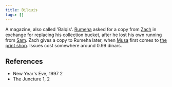 ```yaml
---
title: Bilquis
tags: []
---
```

A magazine, also called 'Balqis'. [Rumeha](/_wiki/rumeha.md) asked for a copy from [Zach](/_wiki/zach.md) in exchange for replacing his collection bucket, after he lost his own running from [Sam](/_wiki/sam.md). Zach gives a copy to Rumeha later, when [Musa](/_wiki/musa.md) first comes to [the print shop](/_wiki/aa-xerox.md). Issues cost somewhere around 0.99 dinars.

## References
- New Year's Eve, 1997 2
- The Juncture 1, 2
